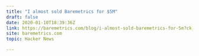 ```yaml
---
title: "I almost sold Baremetrics for $5M"
draft: false
date: 2020-01-10T18:39:36Z
link: https://baremetrics.com/blog/i-almost-sold-baremetrics-for-5m?ck_subscriber_id=1673362&utm_medium=RSS&utm_source=hune
site: baremetrics.com
topic: Hacker News  

---
```

